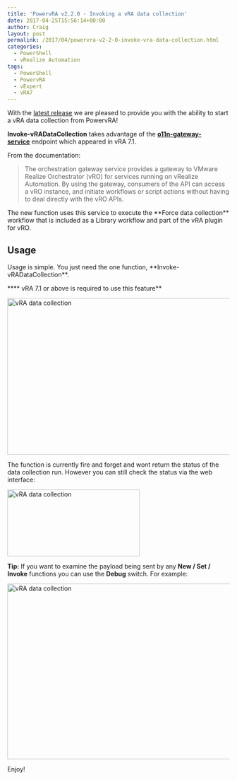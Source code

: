 ```yaml
---
title: 'PowervRA v2.2.0 - Invoking a vRA data collection'
date: 2017-04-25T15:56:14+00:00
author: Craig
layout: post
permalink: /2017/04/powervra-v2-2-0-invoke-vra-data-collection.html
categories:
  - PowerShell
  - vRealize Automation
tags:
  - PowerShell
  - PowervRA
  - vExpert
  - vRA7
---
```

With the <a href="https://www.powershellgallery.com/packages/PowervRA/2.2.0">latest release</a> we are pleased to provide you with the ability to start a vRA data collection from PowervRA!

**Invoke-vRADataCollection** takes advantage of the <a href="http://pubs.vmware.com/vrealize-automation-72/topic/com.vmware.vra.restapi.doc/docs/o11n-gateway-service.html">**o11n-gateway-service**</a> endpoint which appeared in vRA 7.1.

From the documentation:
<blockquote>The orchestration gateway service provides a gateway to VMware Realize Orchestrator (vRO) for services running on vRealize Automation. By using the gateway, consumers of the API can access a vRO instance, and initiate workflows or script actions without having to deal directly with the vRO APIs.</blockquote>
The new function uses this service to execute the **Force data collection** workflow that is included as a Library workflow and part of the vRA plugin for vRO.

<!--more-->
<h2>Usage</h2>
Usage is simple. You just need the one function, **Invoke-vRADataCollection**.

**** vRA 7.1 or above is required to use this feature**

<img class="alignnone wp-image-989 size-full" title="vRA data collection" src="https://www.helloitscraig.co.uk/wp-content/uploads/2017/04/dcoll.png" alt="vRA data collection" width="1117" height="354" />

The function is currently fire and forget and wont return the status of the data collection run. However you can still check the status via the web interface:

<img class="alignnone wp-image-997 size-medium" title="vRA data collection" src="https://www.helloitscraig.co.uk/wp-content/uploads/2017/04/datacol-300x151.png" alt="vRA data collection" width="300" height="151" />

**Tip:** If you want to examine the payload being sent by any **New / Set / Invoke** functions you can use the **Debug** switch. For example:

<img class="alignnone wp-image-996 size-full" title="vRA data collection" src="https://www.helloitscraig.co.uk/wp-content/uploads/2017/04/debug.png" alt="vRA data collection" width="1101" height="397" />

Enjoy!